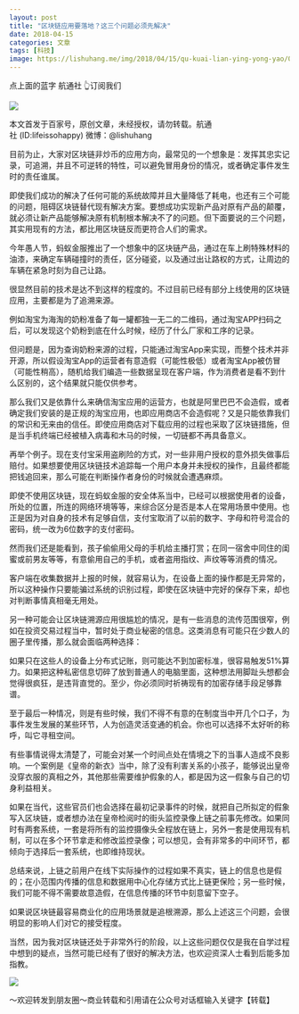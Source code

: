 ```yaml
---
layout: post
title: "区块链应用要落地？这三个问题必须先解决"
date: 2018-04-15
categories: 文章
tags: [科技]
image: https://lishuhang.me/img/2018/04/15/qu-kuai-lian-ying-yong-yao/01.png
---
```


点上面的蓝字 航通社 👆订阅我们

![](https://mmbiz.qpic.cn/mmbiz_jpg/AdRKyBVLoHJylxp4gXA6E9xJibP2YYVZGzm5E32n8oo7Bw8o0xUEEQsDGuPicrHWMRrpB0lxc3LRiahclsyluqic3g/640?wx_fmt=jpeg)

本文首发于百家号，原创文章，未经授权，请勿转载。航通社 (ID:lifeissohappy) 微博：@lishuhang

目前为止，大家对区块链非炒币的应用方向，最常见的一个想象是：发挥其忠实记录，可追溯，并且不可逆转的特性，可以避免冒用身份的情况，或者确定事件发生时的责任谁属。

即使我们成功的解决了任何可能的系统故障并且大量降低了耗电，也还有三个可能的问题，阻碍区块链替代现有解决方案。要想成功实现新产品对原有产品的颠覆，就必须让新产品能够解决原有机制根本解决不了的问题。但下面要说的三个问题，其实用现有的方法，都比用区块链反而更符合人们的需求。

今年愚人节，蚂蚁金服推出了一个想象中的区块链产品，通过在车上刷特殊材料的油漆，来确定车辆碰撞时的责任，区分碰瓷，以及通过出让路权的方式，让周边的车辆在紧急时刻为自己让路。

很显然目前的技术是达不到这样的程度的。不过目前已经有部分上线使用的区块链应用，主要都是为了追溯来源。

例如淘宝为海淘的奶粉准备了每一罐都独一无二的二维码，通过淘宝APP扫码之后，可以发现这个奶粉到底在什么时候，经历了什么厂家和工序的记录。

但问题是，因为查询奶粉来源的过程，只能通过淘宝App来实现，而整个技术并非开源，所以假设淘宝App的运营者有意造假（可能性极低）或者淘宝App被仿冒（可能性稍高），随机给我们编造一些数据呈现在客户端，作为消费者是看不到什么区别的，这个结果就只能仅供参考。

那么我们又是依靠什么来确信淘宝应用的运营方，也就是阿里巴巴不会造假，或者确定我们安装的是正规的淘宝应用，也即应用商店不会造假呢？又是只能依靠我们的常识和无来由的信任。即使应用商店对下载应用的过程也采取了区块链措施，但是当手机终端已经被植入病毒和木马的时候，一切链都不再具备意义。

再举个例子。现在支付宝采用盗刷险的方式，对一些非用户授权的意外损失做事后赔付。如果想要使用区块链技术追踪每一个用户本身并未授权的操作，且最终都能把钱追回来，那么可能在判断操作者身份的时候就会遭遇麻烦。

即使不使用区块链，现在蚂蚁金服的安全体系当中，已经可以根据使用者的设备，所处的位置，所连的网络环境等等，来综合区分是否是本人在常用场景中使用。也正是因为对自身的技术有足够自信，支付宝取消了以前的数字、字母和符号混合的密码，统一改为6位数字的支付密码。

然而我们还是能看到，孩子偷偷用父母的手机给主播打赏；在同一宿舍中同住的闺蜜或前男友等等，有意偷用自己的手机，或者盗用指纹、声纹等等消费的情况。

客户端在收集数据并上报的时候，就容易认为，在设备上面的操作都是无异常的，所以这种操作只要能骗过系统的识别过程，即使在区块链中完好的保存下来，却也对判断事情真相毫无用处。

另一种可能会让区块链溯源应用很尴尬的情况，是有一些消息的流传范围很窄，例如在投资交易过程当中，暂时处于商业秘密的信息。这类消息有可能只在少数人的圈子里传播，那么就会面临两种选择：

如果只在这些人的设备上分布式记账，则可能达不到加密标准，很容易触发51%算力。如果把这种私密信息切碎了放到普通人的电脑里面，这种想法用脚趾头想都会觉得很疯狂，是违背直觉的。至少，你必须同时祈祷现有的加密存储手段足够靠谱。

至于最后一种情况，则是有些时候，我们不得不有意的在制度当中开几个口子，为事件发生发展的某些环节，人为创造灵活变通的机会。你也可以选择不太好听的称呼，叫它寻租空间。

有些事情说得太清楚了，可能会对某一个时间点处在情境之下的当事人造成不良影响。一个案例是《皇帝的新衣》当中，除了没有利害关系的小孩子，能够说出皇帝没穿衣服的真相之外，其他那些需要维护假象的人，都是因为这一假象与自己的切身利益相关。

如果在当代，这些官员们也会选择在最初记录事件的时候，就把自己所拟定的假象写入区块链，或者想办法在皇帝检阅时的街头监控录像上链之前事先修改。如果同时有两套系统，一套是将所有的监控摄像头全程放在链上，另外一套是使用现有机制，可以在多个环节拿走和修改监控录像；可以想见，会有非常多的中间环节，都倾向于选择后一套系统，也即维持现状。

总结来说，上链之前用户在线下实际操作的过程如果不真实，链上的信息也是假的；在小范围内传播的信息和数据用中心化存储方式比上链更保险；另一些时候，我们可能不得不需要故意造假，在信息传播的环节中刻意留下空子。

如果说区块链最容易商业化的应用场景就是追根溯源，那么上述这三个问题，会很明显的影响人们对它的接受程度。

当然，因为我对区块链还处于非常外行的阶段，以上这些问题仅仅是我在自学过程中想到的疑点，当然可能已经有了很好的解决方法，也欢迎资深人士看到后能多加指教。

![](https://lishuhang.me/img/2018/04/15/qu-kuai-lian-ying-yong-yao/01.png)

～欢迎转发到朋友圈～商业转载和引用请在公众号对话框输入关键字【转载】